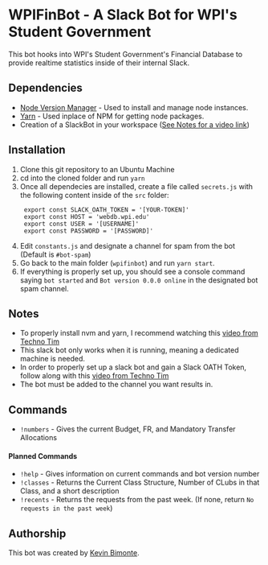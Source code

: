 # WPIFinBot - A Slack Bot for WPI's Student Government
This bot hooks into WPI's Student Government's Financial Database to provide realtime statistics inside of their internal Slack. 

## Dependencies
-  [Node Version Manager](https://github.com/nvm-sh/nvm) - Used to install and manage node instances.
-  [Yarn](https://classic.yarnpkg.com/en/docs/install#alternatives-stable) - Used inplace of NPM for getting node packages.
-  Creation of a SlackBot in your workspace ([See Notes for a video link](#notes))

## Installation
1. Clone this git repository to an Ubuntu Machine
2. cd into the cloned folder and run `yarn`
3. Once all dependecies are installed, create a file called `secrets.js` with the following content inside of the `src` folder: 
   ```
    export const SLACK_OATH_TOKEN = '[YOUR-TOKEN]'
    export const HOST = 'webdb.wpi.edu'
    export const USER = '[USERNAME]'
    export const PASSWORD = '[PASSWORD]'
   ``` 
4. Edit `constants.js` and designate a channel for spam from the bot (Default is `#bot-spam`)
5. Go back to the main folder (`wpifinbot`) and run `yarn start`.
6. If everything is properly set up, you should see a console command saying `bot started` and `Bot version 0.0.0 online` in the designated bot spam channel.

## Notes
-  To properly install nvm and yarn, I recommend watching this [video from Techno Tim](https://www.youtube.com/watch?v=kL8iGErULiw)
-  This slack bot only works when it is running, meaning a dedicated machine is needed.
-  In order to properly set up a slack bot and gain a Slack OATH Token, follow along with this [video from Techno Tim](https://www.youtube.com/watch?v=AajBk59nOgw&t=255s)
-  The bot must be added to the channel you want results in.

## Commands
-  `!numbers` - Gives the current Budget, FR, and Mandatory Transfer Allocations

#### Planned Commands
-  `!help` - Gives information on current commands and bot version number
-  `!classes` - Returns the Current Class Structure, Number of CLubs in that Class, and a short description
-  `!recents` - Returns the requests from the past week. (If none, return `No requests in the past week`)

## Authorship
This bot was created by [Kevin Bimonte](http://www.github.com/kcbimonte).
